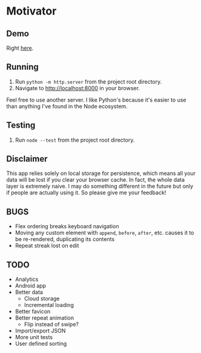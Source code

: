 # Motivator

## Demo

Right [here](https://dkennedy.io/motivator).

## Running

1. Run `python -m http.server` from the project root directory.
2. Navigate to [http://localhost:8000](http://localhost:8000) in your browser.

Feel free to use another server. I like Python's because it's easier to use than
anything I've found in the Node ecosystem.

## Testing

1. Run `node --test` from the project root directory.

## Disclaimer

This app relies solely on local storage for persistence, which means all your
data will be lost if you clear your browser cache. In fact, the whole data
layer is extremely naive. I may do something different in the future but only
if people are actually using it. So please give me your feedback!

## BUGS

* Flex ordering breaks keyboard navigation
* Moving any custom element with `append`, `before`, `after`, etc. causes it to
  be re-rendered, duplicating its contents
* Repeat streak lost on edit

## TODO

* Analytics
* Android app
* Better data
    * Cloud storage
    * Incremental loading
* Better favicon
* Better repeat animation
    * Flip instead of swipe?
* Import/export JSON
* More unit tests
* User defined sorting

